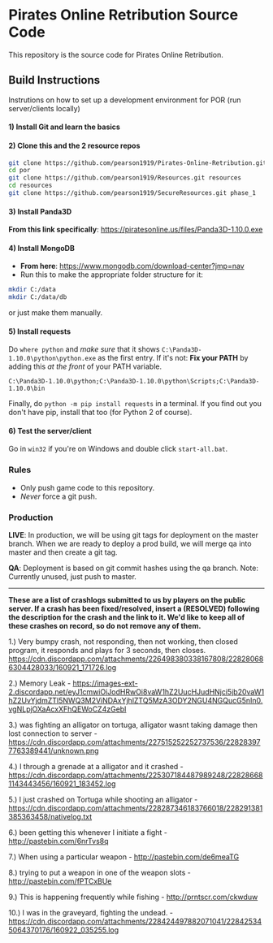 Pirates Online Retribution Source Code
======================================
This repository is the source code for Pirates Online Retribution.

## Build Instructions
Instrutions on how to set up a development environment for POR (run server/clients locally)

#### 1) Install Git and learn the basics

#### 2) Clone this and the 2 resource repos
```bash
git clone https://github.com/pearson1919/Pirates-Online-Retribution.git por
cd por
git clone https://github.com/pearson1919/Resources.git resources
cd resources
git clone https://github.com/pearson1919/SecureResources.git phase_1
```

#### 3) Install Panda3D
**From this link specifically**: https://piratesonline.us/files/Panda3D-1.10.0.exe

#### 4) Install MongoDB
* **From here**: https://www.mongodb.com/download-center?jmp=nav
* Run this to make the appropriate folder structure for it:
```bash
mkdir C:/data
mkdir C:/data/db
```
or just make them manually.

#### 5) Install requests
Do `where python` and *make sure* that it shows `C:\Panda3D-1.10.0\python\python.exe` as the first entry.
If it's not:
**Fix your PATH** by adding this *at the front* of your PATH variable.
```
C:\Panda3D-1.10.0\python;C:\Panda3D-1.10.0\python\Scripts;C:\Panda3D-1.10.0\bin
```
Finally, do `python -m pip install requests` in a terminal.
If you find out you don't have pip, install that too (for Python 2 of course).

#### 6) Test the server/client
Go in `win32` if you're on Windows and double click `start-all.bat`.


### Rules

* Only push game code to this repository.
* *Never* force a git push.

### Production

**LIVE**: In production, we will be using git tags for deployment on the master branch. When we are ready to deploy a prod build, we will merge qa into master and then create a git tag. 

**QA**: Deployment is based on git commit hashes using the qa branch.
Note: Currently unused, just push to master.



---

**These are a list of crashlogs submitted to us by players on the public server. If a crash has been fixed/resolved, insert a (RESOLVED) following the description for the crash and the link to it. We'd like to keep all of these crashes on record, so do not remove any of them.**


1.) Very bumpy crash, not responding, then not working, then closed program, it responds and plays for 3 seconds, then closes.
https://cdn.discordapp.com/attachments/226498380338167808/228280686304428033/160921_171726.log

2.) Memory Leak - https://images-ext-2.discordapp.net/eyJ1cmwiOiJodHRwOi8vaW1hZ2UucHJudHNjci5jb20vaW1hZ2UvYjdmZTI5NWQ3M2ViNDAxYjhlZTQ5MzA3ODY2NGU4NGQucG5nIn0.vgNLpjOXaAcxXFhQEWoCZ4zGebI

3.) was fighting an alligator on tortuga, alligator wasnt taking damage then lost connection to server - https://cdn.discordapp.com/attachments/227515252252737536/228283977763389441/unknown.png

4.) I through a grenade at a alligator and it crashed - https://cdn.discordapp.com/attachments/225307184487989248/228286681143443456/160921_183452.log

5.) I just crashed on Tortuga while shooting an alligator - https://cdn.discordapp.com/attachments/228287346183766018/228291381385363458/nativelog.txt

6.) been getting this whenever I initiate a fight - http://pastebin.com/6nrTvs8q

7.) When using a particular weapon - http://pastebin.com/de6meaTG

8.) trying to put a weapon in one of the weapon slots - http://pastebin.com/fPTCxBUe

9.) This is happening frequently while fishing - http://prntscr.com/ckwduw

10.) I was in the graveyard, fighting the undead. - https://cdn.discordapp.com/attachments/228424497882071041/228425345064370176/160922_035255.log


